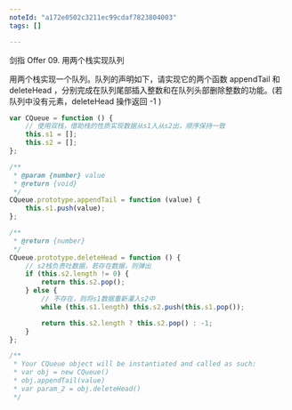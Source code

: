 ```yaml
---
noteId: "a172e0502c3211ec99cdaf7823804003"
tags: []

---
```


剑指 Offer 09. 用两个栈实现队列

用两个栈实现一个队列。队列的声明如下，请实现它的两个函数 appendTail 和 deleteHead ，分别完成在队列尾部插入整数和在队列头部删除整数的功能。(若队列中没有元素，deleteHead 操作返回 -1 )

```javascript
var CQueue = function () {
    // 使用双栈，借助栈的性质实现数据从s1入从s2出，顺序保持一致
    this.s1 = [];
    this.s2 = [];
};

/**
 * @param {number} value
 * @return {void}
 */
CQueue.prototype.appendTail = function (value) {
    this.s1.push(value);
};

/**
 * @return {number}
 */
CQueue.prototype.deleteHead = function () {
    // s2栈负责吐数据，若存在数据，则弹出
    if (this.s2.length != 0) {
        return this.s2.pop();
    } else {
        // 不存在，则将s1数据重新灌入s2中
        while (this.s1.length) this.s2.push(this.s1.pop());

        return this.s2.length ? this.s2.pop() : -1;
    }
};

/**
 * Your CQueue object will be instantiated and called as such:
 * var obj = new CQueue()
 * obj.appendTail(value)
 * var param_2 = obj.deleteHead()
 */
```
